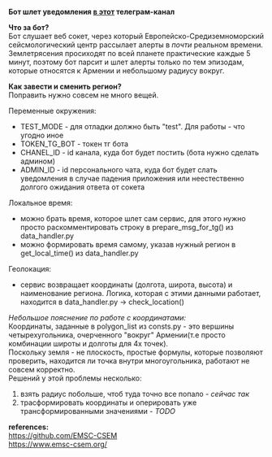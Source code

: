 **Бот шлет уведомления [в этот](https://t.me/arm_seismology_monitoring) телеграм-канал**  

**Что за бот?**  
Бот слушает веб сокет, через который Европейско-Средиземноморский сейсмологический центр рассылает алерты в *почти* реальном времени.   
Землетрясения просиходят по всей планете практические каждые 5 минут, поэтому бот парсит и шлет алерты только по тем эпизодам, которые относятся к Армении и небольшому радиусу вокруг.  

**Как завести и сменить регион?**  
Поправить нужно совсем не много вещей.  

Переменные окружения:  
* TEST_MODE - для отладки должно быть "test". Для работы - что угодно иное  
* TOKEN_TG_BOT - токен тг бота  
* CHANEL_ID - id канала, куда бот будет постить (бота нужно сделать админом)  
* ADMIN_ID - id персонального чата, куда бот будет слать уведомления в случае падения приложения или неестественно долгого ожидания ответа от сокета   

Локальное время:  
* можно брать время, которое шлет сам сервис, для этого нужно просто раскомментировать строку в prepare_msg_for_tg() из data_handler.py  
* можно формировать время самому, указав нужный регион в get_local_time() из data_handler.py

Геолокация:  
* сервис возвращает координаты (долгота, широта, высота) и наименование региона. Логика, которая с этими данными работает, находится в data_handler.py -> check_location()  

*Небольшое пояснение по работе с координатами:*  
Координаты, заданные в polygon_list из consts.py  - это вершины четырехугольника, очерченного "вокруг" Армении(т.е просто комбинации широты и долготы для 4х точек).  
Поскольку земля - не плоскость, простые формулы, которые позволяют проверить, находится ли точка внутри многоугольника, работают не совсем корректно.   
Решений у этой проблемы несколько:    
1. взять радиус побольше, чтоб туда точно все попало - *сейчас так*  
2. трасформировать координаты и оперировать уже трансформированными значениями - *TODO*  


**references:**  
https://github.com/EMSC-CSEM  
https://www.emsc-csem.org/  